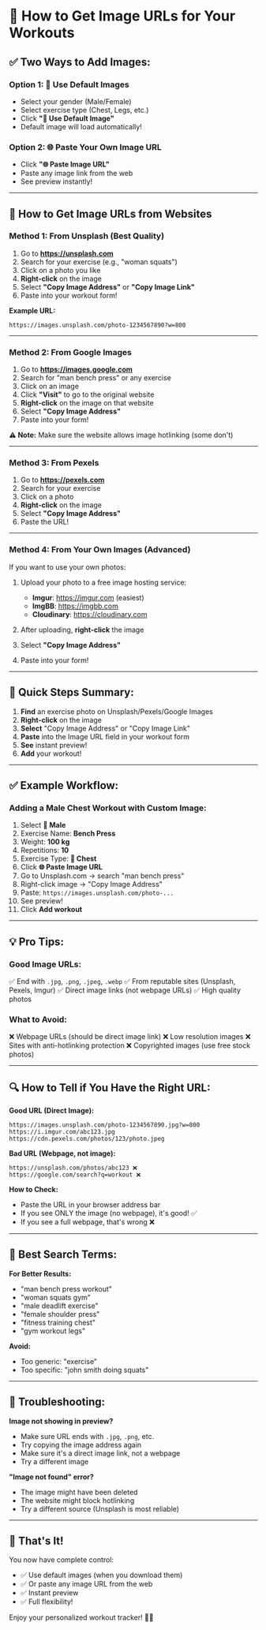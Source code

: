 # 📸 How to Get Image URLs for Your Workouts

## ✅ Two Ways to Add Images:

### Option 1: 📸 Use Default Images
- Select your gender (Male/Female)
- Select exercise type (Chest, Legs, etc.)
- Click **"📸 Use Default Image"**
- Default image will load automatically!

### Option 2: 🌐 Paste Your Own Image URL
- Click **"🌐 Paste Image URL"**
- Paste any image link from the web
- See preview instantly!

---

## 🔗 How to Get Image URLs from Websites

### Method 1: From Unsplash (Best Quality)

1. Go to **https://unsplash.com**
2. Search for your exercise (e.g., "woman squats")
3. Click on a photo you like
4. **Right-click** on the image
5. Select **"Copy Image Address"** or **"Copy Image Link"**
6. Paste into your workout form!

**Example URL:**
```
https://images.unsplash.com/photo-1234567890?w=800
```

---

### Method 2: From Google Images

1. Go to **https://images.google.com**
2. Search for "man bench press" or any exercise
3. Click on an image
4. Click **"Visit"** to go to the original website
5. **Right-click** on the image on that website
6. Select **"Copy Image Address"**
7. Paste into your form!

**⚠️ Note:** Make sure the website allows image hotlinking (some don't)

---

### Method 3: From Pexels

1. Go to **https://pexels.com**
2. Search for your exercise
3. Click on a photo
4. **Right-click** on the image
5. Select **"Copy Image Address"**
6. Paste the URL!

---

### Method 4: From Your Own Images (Advanced)

If you want to use your own photos:

1. Upload your photo to a free image hosting service:
   - **Imgur**: https://imgur.com (easiest)
   - **ImgBB**: https://imgbb.com
   - **Cloudinary**: https://cloudinary.com

2. After uploading, **right-click** the image
3. Select **"Copy Image Address"**
4. Paste into your form!

---

## 🎯 Quick Steps Summary:

1. **Find** an exercise photo on Unsplash/Pexels/Google Images
2. **Right-click** on the image
3. **Select** "Copy Image Address" or "Copy Image Link"
4. **Paste** into the Image URL field in your workout form
5. **See** instant preview!
6. **Add** your workout!

---

## ✅ Example Workflow:

### Adding a Male Chest Workout with Custom Image:

1. Select **👨 Male**
2. Exercise Name: **Bench Press**
3. Weight: **100 kg**
4. Repetitions: **10**
5. Exercise Type: **💪 Chest**
6. Click **🌐 Paste Image URL**
7. Go to Unsplash.com → search "man bench press"
8. Right-click image → "Copy Image Address"
9. Paste: `https://images.unsplash.com/photo-...`
10. See preview!
11. Click **Add workout**

---

## 💡 Pro Tips:

### Good Image URLs:
✅ End with `.jpg`, `.png`, `.jpeg`, `.webp`
✅ From reputable sites (Unsplash, Pexels, Imgur)
✅ Direct image links (not webpage URLs)
✅ High quality photos

### What to Avoid:
❌ Webpage URLs (should be direct image link)
❌ Low resolution images
❌ Sites with anti-hotlinking protection
❌ Copyrighted images (use free stock photos)

---

## 🔍 How to Tell if You Have the Right URL:

**Good URL (Direct Image):**
```
https://images.unsplash.com/photo-1234567890.jpg?w=800
https://i.imgur.com/abc123.jpg
https://cdn.pexels.com/photos/123/photo.jpeg
```

**Bad URL (Webpage, not image):**
```
https://unsplash.com/photos/abc123 ❌
https://google.com/search?q=workout ❌
```

**How to Check:**
- Paste the URL in your browser address bar
- If you see ONLY the image (no webpage), it's good! ✅
- If you see a full webpage, that's wrong ❌

---

## 🎨 Best Search Terms:

**For Better Results:**
- "man bench press workout"
- "woman squats gym"
- "male deadlift exercise"
- "female shoulder press"
- "fitness training chest"
- "gym workout legs"

**Avoid:**
- Too generic: "exercise"
- Too specific: "john smith doing squats"

---

## 🐛 Troubleshooting:

**Image not showing in preview?**
- Make sure URL ends with `.jpg`, `.png`, etc.
- Try copying the image address again
- Make sure it's a direct image link, not a webpage
- Try a different image

**"Image not found" error?**
- The image might have been deleted
- The website might block hotlinking
- Try a different source (Unsplash is most reliable)

---

## 🎊 That's It!

You now have complete control:
- ✅ Use default images (when you download them)
- ✅ Or paste any image URL from the web
- ✅ Instant preview
- ✅ Full flexibility!

Enjoy your personalized workout tracker! 💪📸

